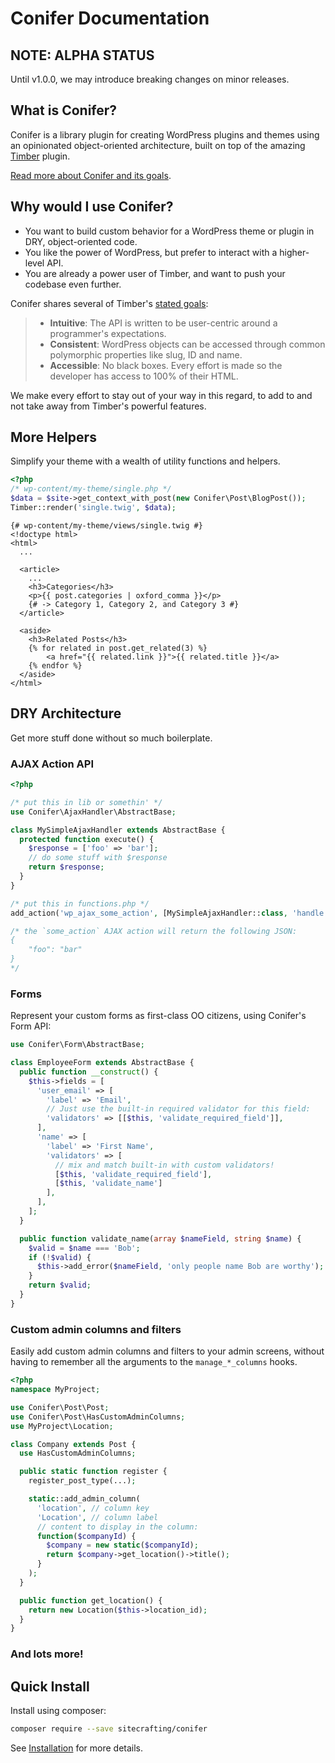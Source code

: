 # Conifer Documentation

## NOTE: ALPHA STATUS

Until v1.0.0, we may introduce breaking changes on minor releases.

## What is Conifer?

Conifer is a library plugin for creating WordPress plugins and themes using an opinionated object-oriented architecture, built on top of the amazing [Timber](https://timber.github.io/docs/) plugin.

[Read more about Conifer and its goals](/what-is-conifer.md).

## Why would I use Conifer?

- You want to build custom behavior for a WordPress theme or plugin in DRY, object-oriented code.
- You like the power of WordPress, but prefer to interact with a higher-level API.
- You are already a power user of Timber, and want to push your codebase even further.

Conifer shares several of Timber's [stated goals](https://github.com/timber/timber#mission-statement):

> * **Intuitive**: The API is written to be user-centric around a programmer's expectations.
> * **Consistent**: WordPress objects can be accessed through common polymorphic properties like slug, ID and name.
> * **Accessible**: No black boxes. Every effort is made so the developer has access to 100% of their HTML.

We make every effort to stay out of your way in this regard, to add to and not take away from Timber's powerful features.

## More Helpers

Simplify your theme with a wealth of utility functions and helpers.

```php
<?php
/* wp-content/my-theme/single.php */
$data = $site->get_context_with_post(new Conifer\Post\BlogPost());
Timber::render('single.twig', $data);
```

```twig
{# wp-content/my-theme/views/single.twig #}
<!doctype html>
<html>
  ...
  
  <article>
  	...
    <h3>Categories</h3>
    <p>{{ post.categories | oxford_comma }}</p>
    {# -> Category 1, Category 2, and Category 3 #}
  </article>
  
  <aside>
  	<h3>Related Posts</h3>
  	{% for related in post.get_related(3) %}
  		<a href="{{ related.link }}">{{ related.title }}</a>
  	{% endfor %}
  </aside>
</html>	
```

## DRY Architecture

Get more stuff done without so much boilerplate.

### AJAX Action API

```php
<?php

/* put this in lib or somethin' */
use Conifer\AjaxHandler\AbstractBase;

class MySimpleAjaxHandler extends AbstractBase {
  protected function execute() {
    $response = ['foo' => 'bar'];
    // do some stuff with $response
    return $response;
  }
}

/* put this in functions.php */
add_action('wp_ajax_some_action', [MySimpleAjaxHandler::class, 'handle']);

/* the `some_action` AJAX action will return the following JSON:
{
	"foo": "bar"
}
*/

```



### Forms

Represent your custom forms as first-class OO citizens, using Conifer's Form API:

```php
use Conifer\Form\AbstractBase;

class EmployeeForm extends AbstractBase {
  public function __construct() {
    $this->fields = [
      'user_email' => [
        'label' => 'Email',
        // Just use the built-in required validator for this field:
        'validators' => [[$this, 'validate_required_field']],
      ],
      'name' => [
        'label' => 'First Name',
        'validators' => [
          // mix and match built-in with custom validators!
          [$this, 'validate_required_field'],
          [$this, 'validate_name']
        ],
      ],
    ];
  }

  public function validate_name(array $nameField, string $name) {
    $valid = $name === 'Bob';
    if (!$valid) {
      $this->add_error($nameField, 'only people name Bob are worthy');
    }
    return $valid;
  }
}
```

### Custom admin columns and filters

Easily add custom admin columns and filters to your admin screens, without having to remember all the arguments to the `manage_*_columns` hooks.

```php
<?php
namespace MyProject;  

use Conifer\Post\Post;
use Conifer\Post\HasCustomAdminColumns;
use MyProject\Location;

class Company extends Post {
  use HasCustomAdminColumns;

  public static function register {
    register_post_type(...);

    static::add_admin_column(
      'location', // column key
      'Location', // column label
      // content to display in the column:
      function($companyId) {
        $company = new static($companyId);
        return $company->get_location()->title();
      }
    );
  }

  public function get_location() {
    return new Location($this->location_id);
  }
}

```

### And lots more!

## Quick Install

Install using composer:

```bash
composer require --save sitecrafting/conifer
```

See [Installation](/installation.md) for more details.